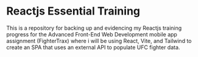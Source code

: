 # Reactjs Essential Training

This is a repository for backing up and evidencing my Reactjs training progress for the Advanced Front-End Web Development mobile app assignment (FighterTrax) where i will be using React, Vite, and Tailwind to create an SPA that uses an external API to populate UFC fighter data.